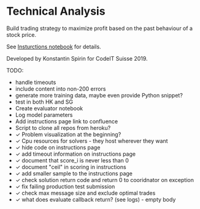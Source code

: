 # Technical Analysis

Build trading strategy to maximize profit based on the past behaviour of a stock price.

See [Insturctions notebook](instructions.ipynb) for details.

Developed by Konstantin Spirin for CodeIT Suisse 2019.

TODO:

- handle timeouts
- include content into non-200 errors
- generate more training data, maybe even provide Python snippet?
- test in both HK and SG
- Create evaluator notebook
- Log model parameters
- Add instructions page link to confluence
- Script to clone all repos from heroku?
- ✓ Problem visualization at the beginning?
- ✓ Cpu resources for solvers - they host wherever they want
- ✓ hide code on instructions page
- ✓ add timeout information on instructions page
- ✓ document that score_i is never less than 0
- ✓ document "ceil" in scoring in instructions
- ✓ add smaller sample to the instructions page
- ✓ check solution return code and return 0 to cooridnator on exception
- ✓ fix failing production test submission
- ✓ check max message size and exclude optimal trades
- ✓ what does evaluate callback return? (see logs) - empty body

